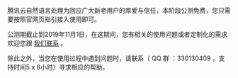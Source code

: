 腾讯云自然语言处理为回应广大新老用户的厚爱与信任，本阶段公测免费，您只需要按照官网页指引接入使用即可。

公测期截止到2019年11月1日，在这期间，您有相关的使用问题或者定制化的需求欢迎您跟 [我们联系](https://cloud.tencent.com/about/connect) 。

除此之外，当您在使用过程中遇到问题时，请联系（ QQ 群 ：330130409 ，支持时间5 x 8小时）寻求相应的帮助。

